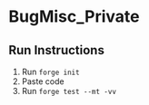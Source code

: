 # BugMisc_Private


## Run Instructions

1. Run `forge init`
2. Paste code
3. Run `forge test --mt -vv`
